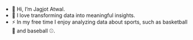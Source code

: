 - 👋 Hi, I’m Jagjot Atwal.
- 🌱 I love transforming data into meaningful insights.
- ⚡ In my free time I enjoy analyzing data about sports, such as basketball 🏀 and baseball ⚾.

<!---
JagjotAtwal/JagjotAtwal is a ✨ special ✨ repository because its `README.md` (this file) appears on your GitHub profile.
You can click the Preview link to take a look at your changes.
--->
